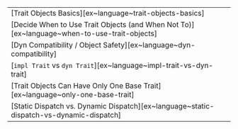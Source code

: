 ||
|--------|
| [Trait Objects Basics][ex~language~trait-objects-basics] |
| [Decide When to Use Trait Objects (and When Not To)][ex~language~when-to-use-trait-objects] |
| [Dyn Compatibility / Object Safety][ex~language~dyn-compatibility] |
| [`impl Trait` vs `dyn Trait`][ex~language~impl-trait-vs-dyn-trait] |
| [Trait Objects Can Have Only One Base Trait][ex~language~only-one-base-trait] |
| [Static Dispatch vs. Dynamic Dispatch][ex~language~static-dispatch-vs-dynamic-dispatch] |

